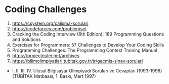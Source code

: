 # Coding Challenges
1) https://csystem.org/calisma-sorulari
2) https://codeforces.com/problemset
3) Cracking the Coding Interview (6th Edition): 189 Programming Questions and Solutions
4) Exercises for Programmers: 57 Challenges to Develop Your Coding Skills
5) Programming Challenges: The Programming Contest Training Manual
6) https://projecteuler.net/archives
7) https://bilimolimpiyatlari.tubitak.gov.tr/tr/gecmis-sinav-sorulari
* I. II. III. IV. Ulusal Bilgisayar Olimpiyadı Soruları ve Cevapları (1993-1996) (TÜBİTAK Matbaası, 1. Baskı, Mart 1997)
